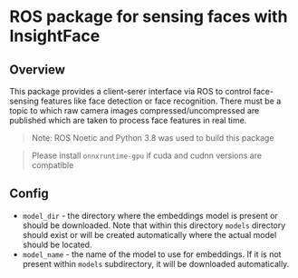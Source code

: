 # ROS package for sensing faces with InsightFace

## Overview

This package provides a client-serer interface via ROS to control face-sensing features like face detection or face recognition. There must be a topic to which raw camera images compressed/uncompressed are published which are taken to process face features in real time.

> Note: ROS Noetic and Python 3.8 was used to build this package

> Please install `onnxruntime-gpu` if cuda and cudnn versions are compatible

## Config

* `model_dir` - the directory where the embeddings model is present or should be downloaded. Note that within this directory `models` directory should exist or will be created automatically where the actual model should be located.
* `model_name` - the name of the model to use for embeddings. If it is not present within `models` subdirectory, it will be downloaded automatically.